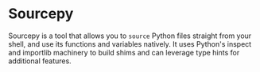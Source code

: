 Sourcepy
==============

Sourcepy is a tool that allows you to `source` Python files straight from your shell, and
use its functions and variables natively. It uses Python's inspect and importlib machinery
to build shims and can leverage type hints for additional features.
